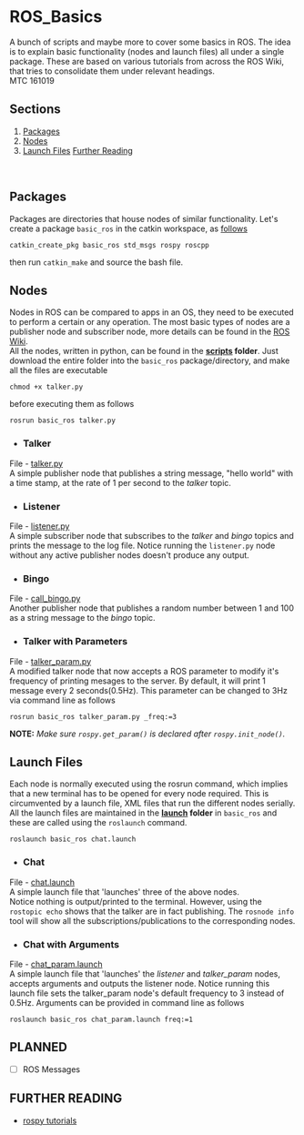 # ROS_Basics
A  bunch of scripts and maybe more to cover some basics in ROS.
The idea is to explain basic functionality (nodes and launch files) all under a single package. These are based on various tutorials from across the ROS Wiki, that tries to consolidate them under relevant headings.
<br> MTC 161019

## Sections
1. [Packages](#packages)
2. [Nodes](#nodes)
3. [Launch Files](#launch-files)
[Further Reading](#further-reading)
<br>

## Packages
Packages are directories that house nodes of similar functionality. Let's create a package `basic_ros` in the catkin workspace, as [follows](http://wiki.ros.org/ROS/Tutorials/CreatingPackage)
```
catkin_create_pkg basic_ros std_msgs rospy roscpp
```
then run `catkin_make` and source the bash file.

## Nodes
Nodes in ROS can be compared to apps in an OS, they need to be executed to perform a certain or any operation. The most basic types of nodes are a publisher node and subscriber node, more details can be found in the [ROS Wiki](http://wiki.ros.org/ROS/Tutorials/WritingPublisherSubscriber%28python%29). 
<br>All the nodes, written in python, can be found in the **[scripts](https://github.com/mtc-20/ROS_Basics/tree/master/scripts)  folder**. Just download the entire folder into the `basic_ros` package/directory, and make all the files are executable
```
chmod +x talker.py
```
before executing them as follows
```
rosrun basic_ros talker.py
```

- ### Talker
File - [talker.py](https://github.com/mtc-20/ROS_Basics/blob/master/scripts/talker.py) <br>
A simple publisher node that publishes a string message, "hello world" with a time stamp, at the rate of 1 per second to the *talker* topic.

- ### Listener
File - [listener.py](https://github.com/mtc-20/ROS_Basics/blob/master/scripts/listener.py) <br>
A simple subscriber node that subscribes to the *talker* and *bingo* topics and prints the message to the log file. Notice running the `listener.py` node without any active publisher nodes doesn't produce any output.

- ### Bingo
File - [call_bingo.py](https://github.com/mtc-20/ROS_Basics/blob/master/scripts/call_bingo.py) <br>
Another publisher node that publishes a random number between 1 and 100 as a string message to the *bingo* topic.

- ### Talker with Parameters
File - [talker_param.py](https://github.com/mtc-20/ROS_Basics/blob/master/scripts/talker_param.py) <br>
A modified talker node that now accepts a ROS parameter to modify it's frequency of printing mesages to the server. By default, it will print 1 message every 2 seconds(0.5Hz). This parameter can be changed to 3Hz via command line as follows
```
rosrun basic_ros talker_param.py _freq:=3
```
**NOTE:** *Make sure `rospy.get_param()` is declared after `rospy.init_node()`.*
## Launch Files
Each node is normally executed using the rosrun command, which implies that a new terminal has to be opened for every node required. This is circumvented by a launch file, XML files that run the different nodes serially.
<br> All the launch files are maintained in the **[launch](https://github.com/mtc-20/ROS_Basics/tree/master/launch) folder** in `basic_ros` and these are called using the `roslaunch` command.
```
roslaunch basic_ros chat.launch
```
- ### Chat
File - [chat.launch](https://github.com/mtc-20/ROS_Basics/blob/master/launch/chat.launch) <br>
A simple launch file that 'launches' three of the above nodes. <br>Notice nothing is output/printed to the terminal. However, using the `rostopic echo` shows that the talker are in fact publishing. The `rosnode info` tool will show all the subscriptions/publications to the corresponding nodes.


- ### Chat with Arguments
File - [chat_param.launch](https://github.com/mtc-20/ROS_Basics/blob/master/launch/chat_param.launch) <br>
A simple launch file that 'launches' the *listener* and *talker_param* nodes, accepts arguments and outputs the listener node. Notice running this launch file sets the talker_param node's default frequency to 3 instead of 0.5Hz. Arguments can be provided in command line as follows

```
roslaunch basic_ros chat_param.launch freq:=1
```
## PLANNED
- [ ] ROS Messages
## FURTHER READING
- [rospy tutorials](http://wiki.ros.org/rospy_tutorials) 
